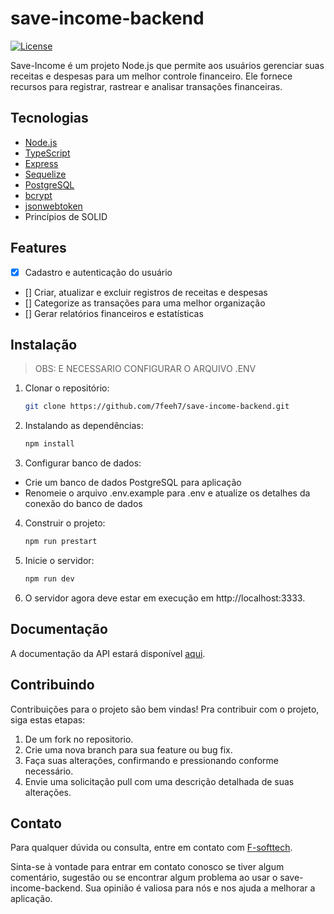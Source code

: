 # save-income-backend

[![License](https://img.shields.io/badge/License-MIT-blue.svg)](https://opensource.org/licenses/MIT)

Save-Income é um projeto Node.js que permite aos usuários gerenciar suas receitas e despesas para um melhor controle financeiro. Ele fornece recursos para registrar, rastrear e analisar transações financeiras.

## Tecnologias

- [Node.js](https://nodejs.org/en/)
- [TypeScript](https://www.typescriptlang.org/)
- [Express](https://expressjs.com/pt-br/)
- [Sequelize](https://sequelize.org/)
- [PostgreSQL](https://www.postgresql.org/)
- [bcrypt](https://www.npmjs.com/package/bcrypt)
- [jsonwebtoken](https://jwt.io/)
- Princípios de SOLID 

## Features

- [x] Cadastro e autenticação do usuário
- [] Criar, atualizar e excluir registros de receitas e despesas
- [] Categorize as transações para uma melhor organização
- [] Gerar relatórios financeiros e estatísticas

## Instalação

> OBS: E NECESSARIO CONFIGURAR O ARQUIVO .ENV

1. Clonar o repositório:

    ```bash
    git clone https://github.com/7feeh7/save-income-backend.git
    ```

2. Instalando as dependências:
    
    ```bash
    npm install
    ```

3. Configurar banco de dados:

- Crie um banco de dados PostgreSQL para aplicação
- Renomeie o arquivo .env.example para .env e atualize os detalhes da conexão do banco de dados

4. Construir o projeto:
    
    ```bash
    npm run prestart
    ```

5. Inicie o servidor:
    
    ```bash
    npm run dev
    ```

6. O servidor agora deve estar em execução em http://localhost:3333.

## Documentação

A documentação da API estará disponível [aqui]().

## Contribuindo

Contribuições para o projeto são bem vindas! Pra contribuir com o projeto, siga estas etapas:


1. De um fork no repositorio.
2. Crie uma nova branch para sua feature ou bug fix.
3. Faça suas alterações, confirmando e pressionando conforme necessário.
4. Envie uma solicitação pull com uma descrição detalhada de suas alterações.


## Contato

Para qualquer dúvida ou consulta, entre em contato com [F-softtech](mailto:felipe.pires.soaresti@gmail.com).

Sinta-se à vontade para entrar em contato conosco se tiver algum comentário, sugestão ou se encontrar algum problema ao usar o save-income-backend. Sua opinião é valiosa para nós e nos ajuda a melhorar a aplicação.